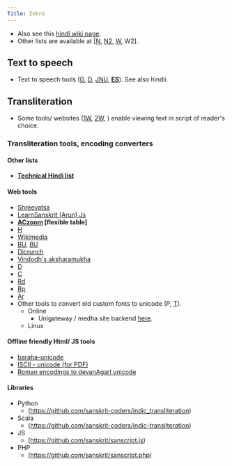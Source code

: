 ```yaml
---
Title: Intro
---
```


- Also see this [hindI wiki page](http://hi.wikipedia.org/wiki/%E0%A4%B5%E0%A4%BF%E0%A4%95%E0%A4%BF%E0%A4%AA%E0%A5%80%E0%A4%A1%E0%A4%BF%E0%A4%AF%E0%A4%BE:%E0%A4%87%E0%A4%A3%E0%A5%8D%E0%A4%9F%E0%A4%B0%E0%A4%A8%E0%A5%87%E0%A4%9F_%E0%A4%AA%E0%A4%B0_%E0%A4%B9%E0%A4%BF%E0%A4%A8%E0%A5%8D%E0%A4%A6%E0%A5%80_%E0%A4%95%E0%A5%87_%E0%A4%B8%E0%A4%BE%E0%A4%A7%E0%A4%A8#Hindi_Text_to_Speech_.28_TTS_.29_and_Speech_to_Text_Tools).
- Other lists are available at \[[N](http://sanskritdocuments.org/processing_tools/), [N2](http://sanskritlinks.blogspot.com/2010_03_01_archive.html), [W](http://hi.wikipedia.org/wiki/Hindi_Computing_Resources_on_the_Internet#Hindi_Text_Analysis.2C_Text_Processing_and_Concordance), W2\].


## Text to speech
- Text to speech tools ([G](http://translate.google.com/#hi/en/%E0%A4%A4%E0%A4%A4%E0%A5%8B%20%E0%A4%B0%E0%A4%BE%E0%A4%B5%E0%A4%A3%E0%A4%A8%E0%A5%80%E0%A4%A4%E0%A4%BE%E0%A4%AF%E0%A4%BE%E0%A4%83%20%E0%A4%B8%E0%A5%80%E0%A4%A4%E0%A4%BE%E0%A4%AF%E0%A4%BE%E0%A4%83%20%E0%A4%B6%E0%A4%A4%E0%A5%8D%E0%A4%B0%E0%A5%81%E0%A4%95%E0%A4%B0%E0%A5%8D%E0%A4%B6%E0%A4%A8%E0%A4%83%20%E0%A5%A4%0A%E0%A4%87%E0%A4%AF%E0%A5%87%E0%A4%B7%20%E0%A4%AA%E0%A4%A6%E0%A4%AE%E0%A4%A8%E0%A5%8D%E0%A4%B5%E0%A5%87%E0%A4%B7%E0%A5%8D%E0%A4%9F%E0%A5%81%E0%A4%82%20%E0%A4%9A%E0%A4%BE%E0%A4%B0%E0%A4%A3%E0%A4%BE%E0%A4%9A%E0%A4%B0%E0%A4%BF%E0%A4%A4%E0%A5%87%20%E0%A4%AA%E0%A4%A5%E0%A4%BF%20%E0%A5%A4%E0%A5%A4), [D](http://dhvani.sourceforge.net/), [JNU](https://groups.google.com/forum/#!topic/sanskrit-programmers/q88i732oruU), [**ES**](http://sourceforge.net/projects/espeak/?source=typ_redirect)). See also hindii.


## Transliteration

- Some tools/ websites ([1W](http://sahityam.net/wiki/Main_Page), [2W](http://stotrasamhita.net/wiki/Main_Page), ) enable viewing text in script of reader's choice.

### Transliteration tools, encoding converters
#### Other lists
- **[Technical Hindi list](https://sites.google.com/site/technicalhindi/home/converters)**

#### Web tools
- [Shreevatsa](http://shreevatsa.appspot.com/sanskrit/transliterate.html)
- [LearnSanskrit (Arun) Js](http://learnsanskrit.org/tools/sanscript)
- **[ACzoom](https://www.aczoom.com/itrans/online/) \[flexible table\]**
- [H](http://sanskrit.uohyd.ac.in/scl/transliteration/)
- [Wikimedia](https://github.com/wikimedia/jquery.ime/)
- [BU](http://sanskrit1.ccv.brown.edu/tomcat/sl/TranscodeText), [BU](http://sanskrit1.ccv.brown.edu/Sanskrit/SanskritTransliterate/index2.html)
- [Dicrunch](http://www.granthamandira.com/diCrunch/diCrunch.php)
- [Vindodh's aksharamukha](http://www.virtualvinodh.com/aksaramukha)
- [D](http://www.aai.uni-hamburg.de/indtib/INDOLIPI/Indolipi.htm)
- [C](http://sktutils.com/)
- [Rd](http://rishida.net/scripts/uniview/)
- [Rp](http://people.w3.org/rishida/scripts/pickers/devanagari/)
- [Ar](http://www.sanskrit-sanscrito.com.ar/en/essentials_software/index2_software.shtml)
- Other tools to convert old custom fonts to unicode (P, [T](http://hindi-store.tipsadda.com/2010/11/all-hindi-font-converters.html)).
  - Online
      - Unigateway / medha site backend [here](http://sourceforge.net/projects/unigateway/?source=typ_redirect).
  - Linux



#### Offline friendly Html/ JS tools
- [baraha-unicode](tools/Baraha-to-Unicode-to-Baraha%20Converter01.htm)
- [ISCII - unicode (for PDF)](tools/ISCII_to_Unicode_to_ISCII_Converter_16_(for_PDF_files).htm)
- [Roman encodings to devanAgarI unicode](tools/Roman%20Encodings%20to%20Devanagari%20%20Converter_05.html)

#### Libraries
- Python
  - (https://github.com/sanskrit-coders/indic_transliteration)
- Scala
  - (https://github.com/sanskrit-coders/indic-transliteration)
- JS
  - (https://github.com/sanskrit/sanscript.js)
- PHP
  - (https://github.com/sanskrit/sanscript.php)
